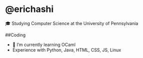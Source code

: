# @erichashi
🎓 Studying Computer Science at the University of Pennsylvania


##Coding
- 🌱 I’m currently learning OCaml
- Experience with Python, Java, HTML, CSS, JS, Linux



<!---
erichashi/erichashi is a ✨ special ✨ repository because its `README.md` (this file) appears on your GitHub profile.
You can click the Preview link to take a look at your changes.
--->
